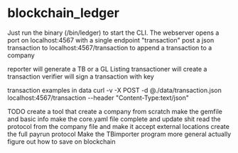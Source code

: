 # blockchain_ledger

Just run the binary (/bin/ledger) to start the CLI. The webserver opens a port on localhost:4567 with a single endpoint "transaction" post a json transaction to localhost:4567/transaction to append a transaction to a company

reporter will generate a TB or a GL Listing
transactioner will create a transaction
verifier will sign a transaction with key

transaction examples in data
curl -v -X POST -d @./data/transaction.json localhost:4567/transaction --header "Content-Type:text/json"    


TODO
create a tool that create a company from scratch
make the gemfile and basic info 
make the core.yaml file complete and update shit
read the protocol from the company file and make it accept external locations
create the full payrun protocol
Make the TBimporter program more general
actually figure out how to save on blockchain

